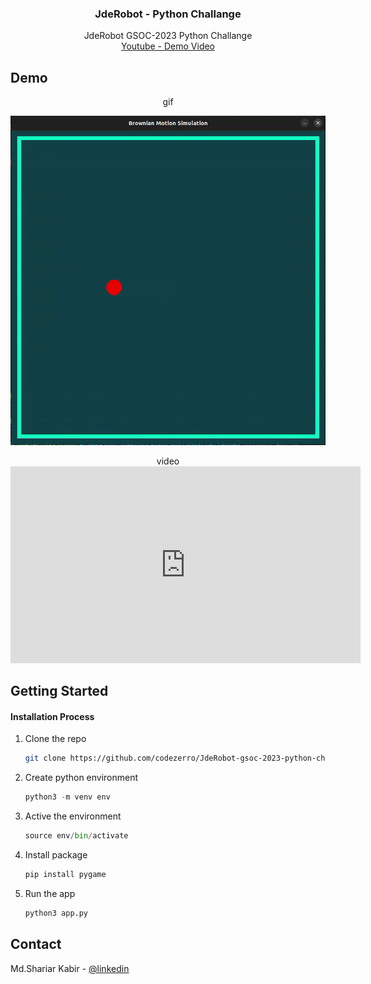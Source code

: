 <div align="center">

  <h3 align="center">JdeRobot - Python Challange</h3>

  <p align="center">
  JdeRobot GSOC-2023 Python Challange
  </br>
  <a href="https://youtu.be/BEPQ1uBBd5w" target="_blank">Youtube - Demo Video</a>

  </p>
</div>

<!-- ABOUT THE PROJECT -->

## Demo

<div align="center">gif</div>

![main pic](./video/brownian-motion.gif)

<div align="center">video</div>

<iframe width="560" height="315" src="https://www.youtube.com/embed/BEPQ1uBBd5w" title="YouTube video player" frameborder="0" allow="accelerometer; autoplay; clipboard-write; encrypted-media; gyroscope; picture-in-picture; web-share" allowfullscreen></iframe>
<!-- GETTING STARTED -->

## Getting Started

#### Installation Process

1. Clone the repo
    ```sh
    git clone https://github.com/codezerro/JdeRobot-gsoc-2023-python-challenge.git
    ```
2. Create python environment
    ```python
    python3 -m venv env
    ```
3. Active the environment
    ```python
    source env/bin/activate
    ```
4. Install package
    ```python
    pip install pygame
    ```
5. Run the app
    ```python
    python3 app.py
    ```

<!-- CONTACT -->

## Contact

Md.Shariar Kabir - [@linkedin](https://www.linkedin.com/in/md-shariar-kabir-238171160/)
